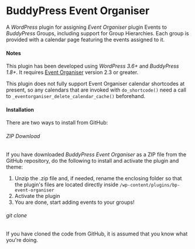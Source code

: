 BuddyPress Event Organiser
==========================

A *WordPress* plugin for assigning *Event Organiser* plugin Events to *BuddyPress* Groups, including support for Group Hierarchies. Each group is provided with a calendar page featuring the events assigned to it.

#### Notes ####

This plugin has been developed using *WordPress 3.6+* and *BuddyPress 1.8+*. It requires [Event Organiser](http://wordpress.org/plugins/event-organiser/) version 2.3 or greater.

This plugin does not fully support Event Organiser calendar shortcodes at present, so any calendars that are invoked with `do_shortcode()` need a call to `_eventorganiser_delete_calendar_cache()` beforehand.

#### Installation ####

There are two ways to install from GitHub:

###### ZIP Download ######

If you have downloaded *BuddyPress Event Organiser* as a ZIP file from the GitHub repository, do the following to install and activate the plugin and theme:

1. Unzip the .zip file and, if needed, rename the enclosing folder so that the plugin's files are located directly inside `/wp-content/plugins/bp-event-organiser`
2. Activate the plugin
3. You are done, start adding events to your groups!

###### git clone ######

If you have cloned the code from GitHub, it is assumed that you know what you're doing.
